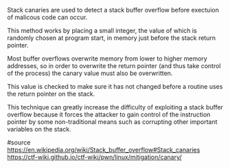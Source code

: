 Stack canaries are used to detect a stack buffer overflow before exectuion of malicous code can occur.

This method works by placing a small integer, the value of which is randomly chosen at program start, in memory just before the stack return pointer.

Most buffer overflows overwrite memory from lower to higher memory addresses, so in order to overwrite the return pointer (and thus take control of the process) the canary value must also be overwritten.

This value is checked to make sure it has not changed before a routine uses the return pointer on the stack.

This technique can greatly increase the difficulty of exploiting a stack buffer overflow because it forces the attacker to gain control of the instruction pointer by some non-traditional means such as corrupting other important variables on the stack.

#source https://en.wikipedia.org/wiki/Stack_buffer_overflow#Stack_canaries
https://ctf-wiki.github.io/ctf-wiki/pwn/linux/mitigation/canary/
